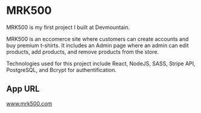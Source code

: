 # MRK500

MRK500 is my first project I built at Devmountain.

MRK500 is an eccomerce site where customers can create accounts and buy premium t-shirts. It includes an Admin page where an admin can edit products, add products, and remove products from the store.

Technologies used for this project include React, NodeJS, SASS, Stripe API, PostgreSQL, and Bcrypt for authentification.

## App URL

www.mrk500.com